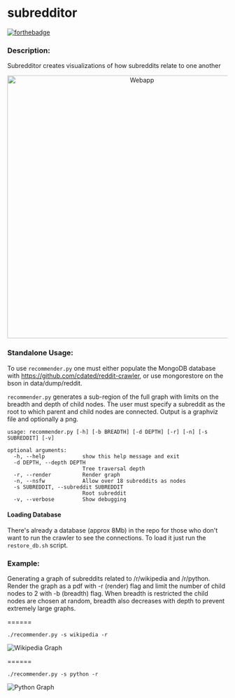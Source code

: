 subredditor
=================

[![forthebadge](http://forthebadge.com/images/badges/built-with-love.svg)](http://forthebadge.com)

### Description:

Subredditor creates visualizations of how subreddits relate to one another

<p align="center">
  <img src="https://github.com/cdated/subredditor/blob/master/example/webapp.png?raw=true" alt="Webapp" width="600px" height="whatever">
</p>

### Standalone Usage:

To use `recommender.py` one must either populate the MongoDB database with https://github.com/cdated/reddit-crawler, or use mongorestore on the bson in data/dump/reddit.

`recommender.py` generates a sub-region of the full graph with limits on the breadth and depth of child nodes.  The user must specify a subreddit as the root to which parent and child nodes are connected.  Output is a graphviz file and optionally a png.

```
usage: recommender.py [-h] [-b BREADTH] [-d DEPTH] [-r] [-n] [-s SUBREDDIT] [-v]

optional arguments:
  -h, --help            show this help message and exit
  -d DEPTH, --depth DEPTH
                        Tree traversal depth
  -r, --render          Render graph
  -n, --nsfw            Allow over 18 subreddits as nodes
  -s SUBREDDIT, --subreddit SUBREDDIT
                        Root subreddit
  -v, --verbose         Show debugging
```

#### Loading Database

There's already a database (approx 8Mb) in the repo for those who don't want to run the crawler to see the connections.  To load it just run the `restore_db.sh` script.

### Example:

Generating a graph of subreddits related to /r/wikipedia and /r/python.  Render the graph as a pdf with -r (render) flag and limit the number of child nodes to 2 with -b (breadth) flag.  When breadth is restricted the child nodes are chosen at random, breadth also decreases with depth to prevent extremely large graphs.

======

```./recommender.py -s wikipedia -r```

![Wikipedia Graph](https://github.com/cdated/subredditor/blob/master/example/wikipedia.png?raw=true)

======

```./recommender.py -s python -r```

![Python Graph](https://github.com/cdated/subredditor/blob/master/example/python.png?raw=true)
